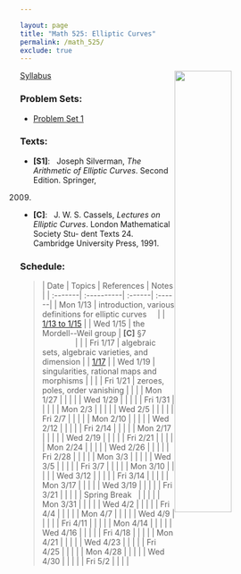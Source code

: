 ```yaml
---

layout: page
title: "Math 525: Elliptic Curves"
permalink: /math_525/
exclude: true
---  
```


<img src='EC.png' style="float:right; width:45%; margin:0px;"/>  


[Syllabus](https://drive.google.com/open?id=1-4tdv_sS_TaH5x_0Mhs3blO3FlCDZGu-&usp=drive_fs)

### Problem Sets: 
* [Problem Set 1](https://drive.google.com/open?id=1-D_T3CQqdEBX2SlotIEUK8en_CIYczWG&usp=drive_fs)  

### Texts:
* **[S1]**\: &nbsp; Joseph Silverman, *The Arithmetic of Elliptic Curves*. Second Edition. Springer,
2009.  
* **[C]**\: &nbsp; J. W. S. Cassels, *Lectures on Elliptic Curves*. London Mathematical Society Stu-
dent Texts 24. Cambridge University Press, 1991.

### Schedule: 

> | Date | Topics | References | Notes |
| :-------| :----------| :------| :------|
| Mon 1/13 | introduction, various definitions for elliptic curves &nbsp;&nbsp;&nbsp; | | [1/13 to 1/15](https://drive.google.com/open?id=1-97IterNTOaiawgYtENIhHbn1d8LpGmi&usp=drive_fs) |
| Wed 1/15 | the Mordell--Weil group | **[C]** §7 &nbsp;&nbsp;&nbsp;&nbsp;&nbsp;&nbsp;&nbsp;&nbsp;&nbsp;&nbsp;&nbsp;&nbsp;&nbsp;&nbsp;&nbsp;| |
| Fri 1/17 | algebraic sets, algebraic varieties, and dimension | | [1/17](https://drive.google.com/open?id=1-Aw-sdwfM3bpWDqQzpOdxRgnRVB4h-CX&usp=drive_fs) |
| Wed 1/19 | singularities, rational maps and morphisms | | |
| Fri 1/21 | zeroes, poles, order vanishing | | |
| Mon 1/27 | | | |
| Wed 1/29 | | | |
| Fri 1/31 | | | |
| Mon 2/3 | | | |
| Wed 2/5 | | | |
| Fri 2/7 | | | |
| Mon 2/10 | | | |
| Wed 2/12 | | | |
| Fri 2/14 | | | |
| Mon 2/17 | | | |
| Wed 2/19 | | | |
| Fri 2/21 | | | |
| Mon 2/24 | | | |
| Wed 2/26 | | | |
| Fri 2/28 | | | |
| Mon 3/3 | | | |
| Wed 3/5 | | | |
| Fri 3/7 | | | |
| Mon 3/10 | | | |
| Wed 3/12 | | | |
| Fri 3/14 | | | |
| Mon 3/17 | | | |
| Wed 3/19 | | | |
| Fri 3/21 | | | |
| Spring Break&nbsp;&nbsp; | | | |
| Mon 3/31 | | | |
| Wed 4/2 | | | |
| Fri 4/4 | | | |
| Mon 4/7 | | | |
| Wed 4/9 | | | |
| Fri 4/11 | | | |
| Mon 4/14 | | | |
| Wed 4/16 | | | |
| Fri 4/18 | | | |
| Mon 4/21 | | | |
| Wed 4/23 | | | |
| Fri 4/25 | | | |
| Mon 4/28 | | | |
| Wed 4/30 | | | |
| Fri 5/2 | | | |


